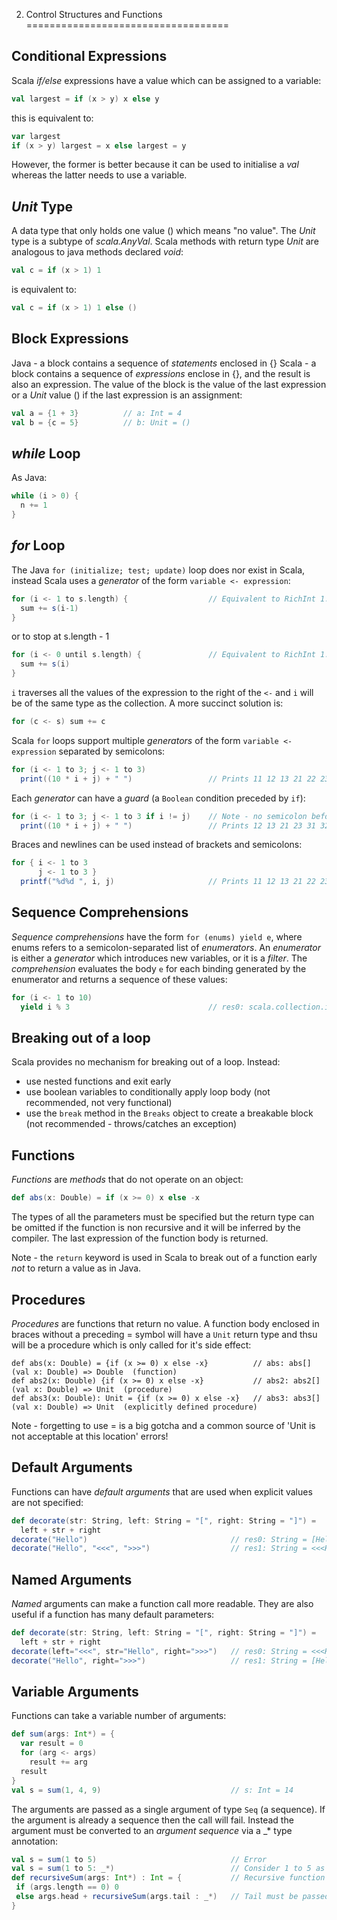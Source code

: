 2. Control Structures and Functions
===================================

Conditional Expressions
-----------------------
Scala *if/else* expressions have a value which can be assigned to a variable:
```Scala
val largest = if (x > y) x else y
```
    
this is equivalent to:
```Scala
var largest
if (x > y) largest = x else largest = y
```
    
However, the former is better because it can be used to initialise a *val* whereas the latter needs to use a variable.


*Unit* Type
-----------
A data type that only holds one value () which means "no value". The *Unit* type is a subtype of *scala.AnyVal*.
Scala methods with return type *Unit* are analogous to java methods declared *void*:
```Scala
val c = if (x > 1) 1
```

is equivalent to:
```Scala 
val c = if (x > 1) 1 else ()
```


Block Expressions
-----------------
Java -  a block contains a sequence of *statements* enclosed in {}
Scala - a block contains a sequence of *expressions* enclose in {}, and the result is also an expression. The value of 
        the block is the value of the last expression or a *Unit* value () if the last expression is an assignment:
```Scala 
val a = {1 + 3}          // a: Int = 4
val b = {c = 5}          // b: Unit = ()
```
        
*while* Loop
----------
As Java:
```Scala 
while (i > 0) {
  n += 1
}
```

*for* Loop
----------
The Java `for (initialize; test; update)` loop does nor exist in Scala, instead Scala uses a *generator* of the form 
`variable <- expression`:
```Scala 
for (i <- 1 to s.length) {                  // Equivalent to RichInt 1.to(s.length)
  sum += s(i-1)
}
```

or to stop at s.length - 1 
```Scala 
for (i <- 0 until s.length) {               // Equivalent to RichInt 1.until(s.length)
  sum += s(i)
}
```

`i` traverses all the values of the expression to the right of the `<-` and `i` will be of the same type as the collection.
A more succinct solution is:
```Scala 
for (c <- s) sum += c
```

Scala `for` loops support multiple *generators* of the form `variable <- expression` separated by semicolons:
```Scala 
for (i <- 1 to 3; j <- 1 to 3) 
  print((10 * i + j) + " ")                 // Prints 11 12 13 21 22 23 31 32 33 (equivalent to a nested loop)
```

Each *generator* can have a *guard* (a `Boolean` condition preceded by `if`):
```Scala 
for (i <- 1 to 3; j <- 1 to 3 if i != j)    // Note - no semicolon before the if
  print((10 * i + j) + " ")                 // Prints 12 13 21 23 31 32
``` 

Braces and newlines can be used instead of brackets and semicolons:
```Scala 
for { i <- 1 to 3
      j <- 1 to 3 }
  printf("%d%d ", i, j)                     // Prints 11 12 13 21 22 23 31 32 33
```

Sequence Comprehensions
-----------------------
*Sequence comprehensions* have the form `for (enums) yield e`, where enums refers to a semicolon-separated list of *enumerators*.
An *enumerator* is either a *generator* which introduces new variables, or it is a *filter*. The *comprehension* evaluates 
the body `e` for each binding generated by the enumerator and returns a sequence of these values: 
```Scala 
for (i <- 1 to 10) 
  yield i % 3                               // res0: scala.collection.immutable.IndexedSeq[Int] = Vector(1, 2, 0, 1, 2, 0, 1, 2, 0, 1)
```  

 
Breaking out of a loop
----------------------
Scala provides no mechanism for breaking out of a loop. Instead:
- use nested functions and exit early
- use boolean variables to conditionally apply loop body (not recommended, not very functional)
- use the `break` method in the `Breaks` object to create a breakable block (not recommended - throws/catches an exception)


Functions
---------
*Functions* are *methods* that do not operate on an object:
```Scala
def abs(x: Double) = if (x >= 0) x else -x
```
The types of all the parameters must be specified but the return type can be omitted if the function is non recursive and
it will be inferred by the compiler. The last expression of the function body is returned.

Note - the `return` keyword is used in Scala to break out of a function early *not* to return a value as in Java.


Procedures
----------
*Procedures* are functions that return no value. A function body enclosed in braces without a preceding = symbol will 
have a `Unit` return type and thsu will be a procedure which is only called for it's side effect:
```Scalas
def abs(x: Double) = {if (x >= 0) x else -x}          // abs: abs[](val x: Double) => Double  (function)                                                              
def abs2(x: Double) {if (x >= 0) x else -x}           // abs2: abs2[](val x: Double) => Unit  (procedure)
def abs3(x: Double): Unit = {if (x >= 0) x else -x}   // abs3: abs3[](val x: Double) => Unit  (explicitly defined procedure)
```
Note - forgetting to use = is a big gotcha and a common source of 'Unit is not acceptable at this location' errors!


Default Arguments
-----------------
Functions can have *default arguments* that are used when explicit values are not specified:
```Scala
def decorate(str: String, left: String = "[", right: String = "]") =
  left + str + right
decorate("Hello")                                // res0: String = [Hello]
decorate("Hello", "<<<", ">>>")                  // res1: String = <<<Hello>>>  
```


Named Arguments
---------------
*Named* arguments can make a function call more readable. They are also useful if a function has many default parameters:
```Scala
def decorate(str: String, left: String = "[", right: String = "]") =
  left + str + right
decorate(left="<<<", str="Hello", right=">>>")   // res0: String = <<<Hello>>>
decorate("Hello", right=">>>")                   // res1: String = [Hello>>>
```


Variable Arguments
------------------
Functions can take a variable number of arguments:
```Scala
def sum(args: Int*) = {
  var result = 0
  for (arg <- args)
    result += arg
  result
}
val s = sum(1, 4, 9)                             // s: Int = 14
```

The arguments are passed as a single argument of type `Seq` (a sequence). If the argument is already a sequence then the
call will fail. Instead the argument must be converted to an *argument sequence* via a \_\* type annotation:
```Scala
val s = sum(1 to 5)                              // Error
val s = sum(1 to 5: _*)                          // Consider 1 to 5 as an argument sequence
def recursiveSum(args: Int*) : Int = {           // Recursive function with variable number of arguments
 if (args.length == 0) 0
 else args.head + recursiveSum(args.tail : _*)   // Tail must be passed as an argument sequence
}
```
